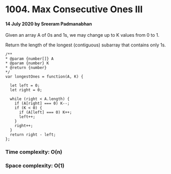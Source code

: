 # 1004. Max Consecutive Ones III

#### 14 July 2020 by Sreeram Padmanabhan

Given an array A of 0s and 1s, we may change up to K values from 0 to 1.

Return the length of the longest (contiguous) subarray that contains only 1s.

    /**
    * @param {number[]} A
    * @param {number} K
    * @return {number}
    */
    var longestOnes = function(A, K) {

      let left = 0;
      let right = 0;

      while (right < A.length) {
        if (A[right] === 0) K--;
        if (K < 0) {
          if (A[left] === 0) K++;
          left++;
        }
        right++;
      }
      return right - left;
    };

### Time complexity: O(n)
### Space complexity: O(1)

